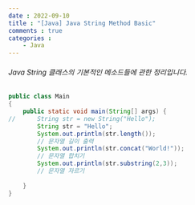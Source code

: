 ```yaml
---
date : 2022-09-10
title : "[Java] Java String Method Basic"
comments : true
categories : 
    - Java
---
```


###### Java String 클래스의 기본적인 메소드들에 관한 정리입니다.
```java
public class Main
{
	public static void main(String[] args) {
// 		String str = new String("Hello");
		String str = "Hello";
		System.out.println(str.length());
        // 문자열 길이 출력
		System.out.println(str.concat("World!"));
        // 문자열 합치기
		System.out.println(str.substring(2,3));
        // 문자열 자르기
		
	}
}

```